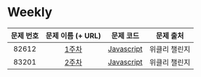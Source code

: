 # Weekly

| 문제 번호 | 문제 이름 (+ URL) | 문제 코드 | 문제 출처 |
|:----------:|:----------:|:----------:|:----------:|
| 82612 | [1주차](https://programmers.co.kr/learn/courses/30/lessons/82612) | [Javascript](https://github.com/kang-heesue/algorithms/blob/main/programmers/Weekly/82612-1%EC%A3%BC%EC%B0%A8.js) | 위클리 챌린지 |
| 83201 | [2주차](https://programmers.co.kr/learn/courses/30/lessons/83201) | [Javascript](https://github.com/kang-heesue/algorithm/blob/main/programmers/Weekly/83201-%EC%83%81%ED%98%B8%20%ED%8F%89%EA%B0%80.js) | 위클리 챌린지 |

